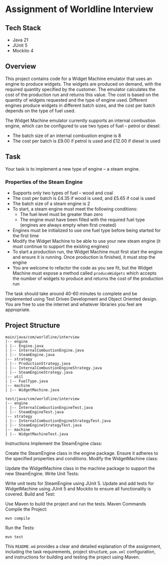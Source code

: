# Assignment of Worldline Interview

## Tech Stack
- Java 21
- JUnit 5
- Mockito 4

## Overview

This project contains code for a Widget Machine emulator that uses an engine to produce widgets. The widgets are produced on demand, with the required quantity specified by the customer. The emulator calculates the cost of the production run and returns this value. The cost is based on the quantity of widgets requested and the type of engine used. Different engines produce widgets in different batch sizes, and the cost per batch depends on the type of fuel used.

The Widget Machine emulator currently supports an internal combustion engine, which can be configured to use two types of fuel – petrol or diesel:
- The batch size of an internal combustion engine is 8
- The cost per batch is £9.00 if petrol is used and £12.00 if diesel is used

## Task

Your task is to implement a new type of engine – a steam engine.

### Properties of the Steam Engine
- Supports only two types of fuel – wood and coal
- The cost per batch is £4.35 if wood is used, and £5.65 if coal is used
- The batch size of a steam engine is 2
- To start, a steam engine must meet the following conditions:
  - The fuel level must be greater than zero
  - The engine must have been filled with the required fuel type (engines are always empty when first created)
- Engines must be initialized to use one fuel type before being started for the first time
- Modify the Widget Machine to be able to use your new steam engine (it must continue to support the existing engines)
- To start a production run, the Widget Machine must first start the engine and ensure it is running. Once production is finished, it must stop the engine
- You are welcome to refactor the code as you see fit, but the Widget Machine must expose a method called `produceWidgets` which accepts the number of widgets to produce and returns the cost of the production run

The task should take around 40-60 minutes to complete and be implemented using Test Driven Development and Object Oriented design. You are free to use the internet and whatever libraries you feel are appropriate.

## Project Structure

```
main/java/com/worldline/interview
|-- engine
| |-- Engine.java
| |-- InternalCombustionEngine.java
| |-- SteamEngine.java
|-- strategy
| |-- ProductionStrategy.java
| |-- InternalCombustionEngineStrategy.java
| |-- SteamEngineStrategy.java
|-- util
| |-- FuelType.java
|-- machine
| |-- WidgetMachine.java

test/java/com/worldline/interview
|-- engine
| |-- InternalCombustionEngineTest.java
| |-- SteamEngineTest.java
|-- strategy
| |-- InternalCombustionEngineStrategyTest.java
| |-- SteamEngineStrategyTest.java
|-- machine
| |-- WidgetMachineTest.java
```

Instructions
Implement the SteamEngine class:

Create the SteamEngine class in the engine package.
Ensure it adheres to the specified properties and conditions.
Modify the WidgetMachine class:

Update the WidgetMachine class in the machine package to support the new SteamEngine.
Write Unit Tests:

Write unit tests for SteamEngine using JUnit 5.
Update and add tests for WidgetMachine using JUnit 5 and Mockito to ensure all functionality is covered.
Build and Test:

Use Maven to build the project and run the tests.
Maven Commands
Compile the Project:
```
mvn compile
```
Run the Tests:
```
mvn test
```
This `README.md` provides a clear and detailed explanation of the assignment, including the task requirements, project structure, `pom.xml` configuration, and instructions for building and testing the project using Maven.

